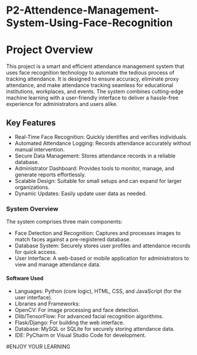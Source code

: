 # P2-Attendence-Management-System-Using-Face-Recognition

<h1>Project Overview</h1>

<p1>This project is a smart and efficient attendance management system that uses face recognition technology to automate the tedious process of tracking attendance. It is designed to ensure accuracy, eliminate proxy attendance, and make attendance tracking seamless for educational institutions, workplaces, and events. The system combines cutting-edge machine learning with a user-friendly interface to deliver a hassle-free experience for administrators and users alike.</p1>

<h2>Key Features</h2>

* Real-Time Face Recognition: Quickly identifies and verifies individuals.
* Automated Attendance Logging: Records attendance accurately without manual intervention.
* Secure Data Management: Stores attendance records in a reliable database.
* Administrator Dashboard: Provides tools to monitor, manage, and generate reports effortlessly.
* Scalable Design: Suitable for small setups and can expand for larger organizations.
* Dynamic Updates: Easily update user data as needed.

<h3>System Overview</h3>

<P2>The system comprises three main components:</P2>
* Face Detection and Recognition: Captures and processes images to match faces against a pre-registered database.
* Database System: Securely stores user profiles and attendance records for quick access.
* User Interface: A web-based or mobile application for administrators to view and manage attendance data.

<h4>Software Used</h4>

* Languages: Python (core logic), HTML, CSS, and JavaScript (for the user interface).
* Libraries and Frameworks:
* OpenCV: For image processing and face detection.
* Dlib/TensorFlow: For advanced facial recognition algorithms.
* Flask/Django: For building the web interface.
* Database: MySQL or SQLite for securely storing attendance data.
* IDE: PyCharm or Visual Studio Code for development.

#ENJOY YOUR LEARNING
